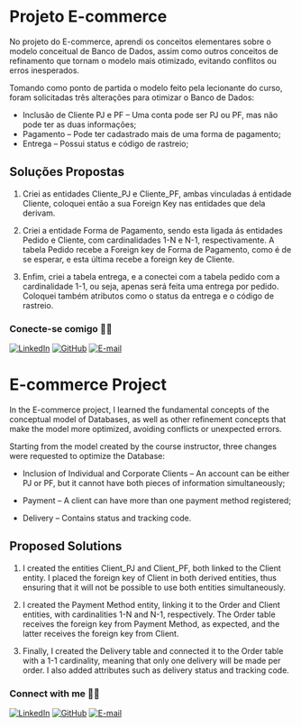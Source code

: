 
# Projeto E-commerce

No projeto do E-commerce, aprendi os conceitos elementares sobre o modelo conceitual de Banco de Dados, assim como outros conceitos de refinamento que tornam o modelo mais otimizado, evitando conflitos ou erros inesperados.

Tomando como ponto de partida o modelo feito pela lecionante do curso, foram solicitadas três alterações para otimizar o Banco de Dados:

- Inclusão de Cliente PJ e PF – Uma conta pode ser PJ ou PF, mas não pode ter as duas informações;
- Pagamento – Pode ter cadastrado mais de uma forma de pagamento;
- Entrega – Possui status e código de rastreio;

## Soluções Propostas

1) Criei as entidades Cliente_PJ e Cliente_PF, ambas vinculadas á entidade Cliente, coloquei então a sua Foreign Key nas entidades que dela derivam.

2) Criei a entidade Forma de Pagamento, sendo esta ligada ás entidades Pedido e Cliente, com cardinalidades 1-N e N-1, respectivamente. A tabela Pedido recebe a Foreign key de Forma de Pagamento, como é de se esperar, e esta última recebe a foreign key de Cliente.

3) Enfim, criei a tabela entrega, e a conectei com a tabela pedido com a cardinalidade 1-1, ou seja, apenas será feita uma entrega por pedido. Coloquei também atributos como o status da entrega e o código de rastreio.

### Conecte-se comigo 🤝🌐

[![LinkedIn](https://img.shields.io/badge/LinkedIn-0077B5?style=for-the-badge&logo=linkedin&logoColor=white)](https://www.linkedin.com/in/giuliano-ferreira-563823210/)
[![GitHub](https://img.shields.io/badge/GitHub-100000?style=for-the-badge&logo=github&logoColor=white)](https://github.com/giuthelink)
[![E-mail](https://img.shields.io/badge/-Email-000?style=for-the-badge&logo=microsoft-outlook&logoColor=007BFF)](mailto:giuliano.br.work@outlook.com)

# E-commerce Project

In the E-commerce project, I learned the fundamental concepts of the conceptual model of Databases, as well as other refinement concepts that make the model more optimized, avoiding conflicts or unexpected errors.

Starting from the model created by the course instructor, three changes were requested to optimize the Database:

- Inclusion of Individual and Corporate Clients – An account can be either PJ or PF, but it cannot have both pieces of information simultaneously;

- Payment – A client can have more than one payment method registered;

- Delivery – Contains status and tracking code.

## Proposed Solutions

1) I created the entities Client_PJ and Client_PF, both linked to the Client entity. I placed the foreign key of Client in both derived entities, thus ensuring that it will not be possible to use both entities simultaneously.

2) I created the Payment Method entity, linking it to the Order and Client entities, with cardinalities 1-N and N-1, respectively. The Order table receives the foreign key from Payment Method, as expected, and the latter receives the foreign key from Client.

3) Finally, I created the Delivery table and connected it to the Order table with a 1-1 cardinality, meaning that only one delivery will be made per order. I also added attributes such as delivery status and tracking code.

### Connect with me 🤝🌐

[![LinkedIn](https://img.shields.io/badge/LinkedIn-0077B5?style=for-the-badge&logo=linkedin&logoColor=white)](https://www.linkedin.com/in/giuliano-ferreira-563823210/)
[![GitHub](https://img.shields.io/badge/GitHub-100000?style=for-the-badge&logo=github&logoColor=white)](https://github.com/giuthelink)
[![E-mail](https://img.shields.io/badge/-Email-000?style=for-the-badge&logo=microsoft-outlook&logoColor=007BFF)](mailto:giuliano.br.work@outlook.com)